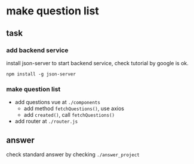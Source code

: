 # make question list

## task

### add backend service

install json-server to start backend service, check tutorial by google is ok.

```
npm install -g json-server
```

### make question list

* add questions vue at `./components`
    * add method `fetchQuestions()`, use axios
    * add `created()`, call `fetchQuestions()`
* add router at `./router.js`

## answer
check standard answer by checking `./answer_project`